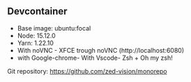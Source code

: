 ## Devcontainer

- Base image: ubuntu:focal
- Node: 15.12.0
- Yarn: 1.22.10
- With noVNC - XFCE trough noVNC (http://localhost:6080)
- with Google-chrome- With Vscode- Zsh + Oh my zsh!

Git repository: https://github.com/zed-vision/monorepo
